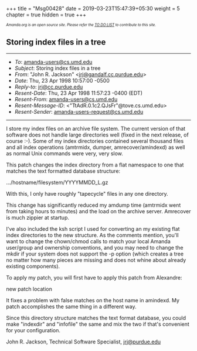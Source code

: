 +++
title = "Msg00428"
date = 2019-03-23T15:47:39+05:30
weight = 5
chapter = true
hidden = true
+++

*<sub><sub>Amanda.org is an open source site. Please refer the [TO DO LIST](./about/_do) to contribute to this site.</sub></sub>*

Storing index files in a tree
---

* * * * *

-   *To*: [amanda-users@cs.umd.edu](mailto:amanda-users@cs.umd.edu)
-   *Subject*: Storing index files in a tree
-   *From*: "John R. Jackson"
    \<[jrj@gandalf.cc.purdue.edu](mailto:jrj@gandalf.cc.purdue.edu)\>
-   *Date*: Thu, 23 Apr 1998 10:57:00 -0500
-   *Reply-to*: [jrj@cc.purdue.edu](mailto:jrj@cc.purdue.edu)
-   *Resent-Date*: Thu, 23 Apr 1998 11:57:23 -0400 (EDT)
-   *Resent-From*: amanda-users@cs.umd.edu
-   *Resent-Message-ID*: \<"TtAdR.0.1c2.QJsFr"@tove.cs.umd.edu\>
-   *Resent-Sender*: amanda-users-request@cs.umd.edu

* * * * *

I store my index files on an archive file system.  The current version
of that software does not handle large directories well (fixed in the
next release, of course :-).  Some of my index directories contained
several thousand files and all index operations (amtrmidx, dumper,
amrecover/amindexd) as well as normal Unix commands were very, very slow.

This patch changes the index directory from a flat namespace to one
that matches the text formatted database structure:

.../hostname/filesystem/YYYYMMDD_L.gz

With this, I only have roughly "tapecycle" files in any one directory.

This change has significantly reduced my amdump time (amtrmidx went
from taking hours to minutes) and the load on the archive server.
Amrecover is much zippier at startup.

I've also included the ksh script I used for converting an my existing
flat index directories to the new structure.  As the comments mention,
you'll want to change the chown/chmod calls to match your local Amanda
user/group and ownership conventions, and you may need to change the
mkdir if your system does not support the -p option (which creates a
tree no matter how many pieces are missing and does not whine about
already existing components).

To apply my patch, you will first have to apply this patch from Alexandre:

        
new patch location
        

It fixes a problem with false matches on the host name in amindexd.
My patch accomplishes the same thing in a different way.

Since this directory structure matches the text format database, you
could make "indexdir" and "infofile" the same and mix the two if that's
convenient for your configuration.

John R. Jackson, Technical Software Specialist, jrj@purdue.edu